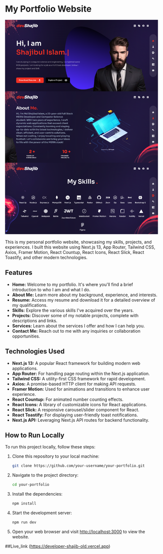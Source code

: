 # My Portfolio Website

![developerShajib_Portfolio](./public/developershajib-portfolio.png)

This is my personal portfolio website, showcasing my skills, projects, and experiences. I built this website using Next.js 13, App Router, Tailwind CSS, Axios, Framer Motion, React Countup, React Icons, React Slick, React Toastify, and other modern technologies.

## Features

- **Home:** Welcome to my portfolio. It's where you'll find a brief introduction to who I am and what I do.
- **About Me:** Learn more about my background, experience, and interests.
- **Resume:** Access my resume and download it for a detailed overview of my qualifications.
- **Skills:** Explore the various skills I've acquired over the years.
- **Projects:** Discover some of my notable projects, complete with descriptions and links.
- **Services:** Learn about the services I offer and how I can help you.
- **Contact Me:** Reach out to me with any inquiries or collaboration opportunities.

## Technologies Used

- **Next.js 13:** A popular React framework for building modern web applications.
- **App Router:** For handling page routing within the Next.js application.
- **Tailwind CSS:** A utility-first CSS framework for rapid development.
- **Axios:** A promise-based HTTP client for making API requests.
- **Framer Motion:** Used for animations and transitions to enhance user experience.
- **React Countup:** For animated number counting effects.
- **React Icons:** A library of customizable icons for React applications.
- **React Slick:** A responsive carousel/slider component for React.
- **React Toastify:** For displaying user-friendly toast notifications.
- **Next.js API:** Leveraging Next.js API routes for backend functionality.

## How to Run Locally

To run this project locally, follow these steps:

1. Clone this repository to your local machine:

   ```bash
   git clone https://github.com/your-username/your-portfolio.git
   ```

2. Navigate to the project directory:

   ```bash
   cd your-portfolio
   ```

3. Install the dependencies:

   ```bash
   npm install
   ```

4. Start the development server:

   ```bash
   npm run dev
   ```


5. Open your web browser and visit [http://localhost:3000](http://localhost:3000) to view the website.

##Live_link (https://developer-shajib-old.vercel.app)

